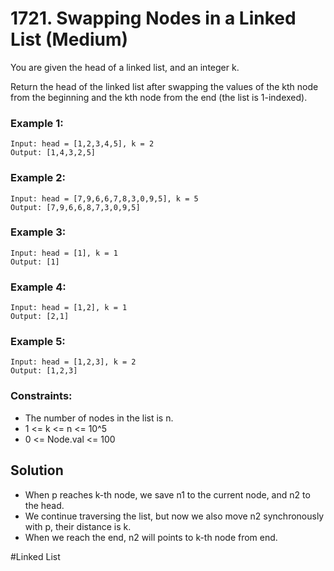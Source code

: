 # 1721. Swapping Nodes in a Linked List (Medium)

You are given the head of a linked list, and an integer k.

Return the head of the linked list after swapping the values of the kth node from the beginning and the kth node from the end (the list is 1-indexed).

### Example 1:

```
Input: head = [1,2,3,4,5], k = 2
Output: [1,4,3,2,5]
```

### Example 2:

```
Input: head = [7,9,6,6,7,8,3,0,9,5], k = 5
Output: [7,9,6,6,8,7,3,0,9,5]
```

### Example 3:

```
Input: head = [1], k = 1
Output: [1]
```

### Example 4:

```
Input: head = [1,2], k = 1
Output: [2,1]
```

### Example 5:

```
Input: head = [1,2,3], k = 2
Output: [1,2,3]
```

### Constraints:

- The number of nodes in the list is n.
- 1 <= k <= n <= 10^5
- 0 <= Node.val <= 100

## Solution

- When p reaches k-th node, we save n1 to the current node, and n2 to the head.
- We continue traversing the list, but now we also move n2 synchronously with p, their distance is k.
- When we reach the end, n2 will points to k-th node from end.

#Linked List
